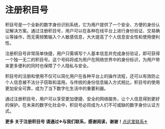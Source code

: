 # 注册积目号

积目号是一个全新的数字身份识别系统，它为用户提供了一个安全、方便的身份认证解决方案。通过注册积目号，用户可以在各种在线平台上进行身份验证、交易确认等操作，而无需频繁输入个人敏感信息，大大提高了个人信息安全性和使用便利性。

注册积目号非常简单快捷，用户只需填写个人基本信息并完成身份验证，即可获得一个独一无二的积目号。这个号码将成为用户在网络世界中的身份标识，为用户带来更多便利的同时也保障了个人隐私与安全。

积目号的注册和使用不仅可以简化用户在各种平台上的操作流程，还可以有效防止个人信息被不法分子窃取和滥用。与传统的身份信息输入方式相比，积目号的使用更加安全可靠，成为了当下数字化生活中的重要利器。

通过注册积目号，用户可以享受更加便捷、安全的网络服务，让个人信息得到更好的保护。在未来的数字化社会中，积目号必将成为人们不可或缺的数字身份认证方式。

**更多 关于注册积目号 请通过✈与我们联系，感谢阅读，谢谢！**[点这里联系✈](https://abc.k02.cc)